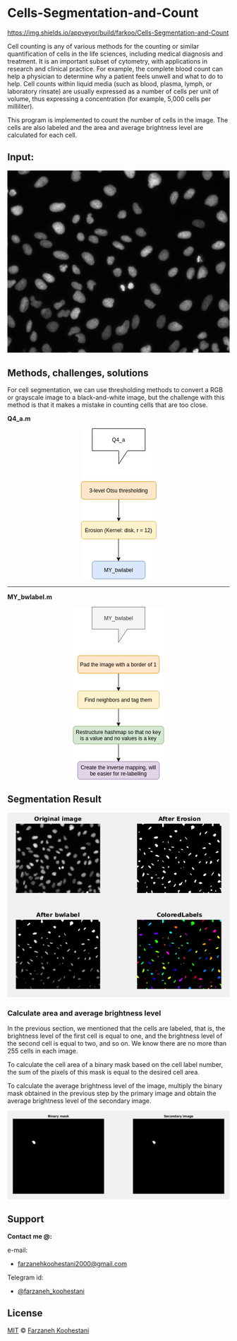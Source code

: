 # Cells-Segmentation-and-Count

https://img.shields.io/appveyor/build/farkoo/Cells-Segmentation-and-Count

Cell counting is any of various methods for the counting or similar quantification of cells in the life sciences, including medical diagnosis and treatment. It is an important subset of cytometry, with applications in research and clinical practice. For example, the complete blood count can help a physician to determine why a patient feels unwell and what to do to help. Cell counts within liquid media (such as blood, plasma, lymph, or laboratory rinsate) are usually expressed as a number of cells per unit of volume, thus expressing a concentration (for example, 5,000 cells per milliliter).


This program is implemented to count the number of cells in the image. The cells are also labeled and the area and average brightness level are calculated for each cell.

## Input:

<p align=center>
<img src="https://github.com/farkoo/Cells-Segmentation-and-Count/blob/master/Cells.jpg">
</p>

## Methods, challenges, solutions
For cell segmentation, we can use thresholding methods to convert a RGB or grayscale image to a black-and-white image, but the challenge with this method is that it makes a mistake in counting cells that are too close.

**Q4_a.m**
<p align=center>
<img src="https://github.com/farkoo/Cells-Segmentation-and-Count/blob/master/Diagram1.png">
</p>

<hr>

**MY_bwlabel.m**
<p align=center>
<img src="https://github.com/farkoo/Cells-Segmentation-and-Count/blob/master/Diagram2.png">
</p>

## Segmentation Result
<p align=center>
<img src="https://github.com/farkoo/Cells-Segmentation-and-Count/blob/master/Result.png">
</p>

### Calculate area and average brightness level
In the previous section, we mentioned that the cells are labeled, that is, the brightness level of the first cell is equal to one, and the brightness level of the second cell is equal to two, and so on. We know there are no more than 255 cells in each image.

To calculate the cell area of a binary mask based on the cell label number, the sum of the pixels of this mask is equal to the desired cell area.

To calculate the average brightness level of the image, multiply the binary mask obtained in the previous step by the primary image and obtain the average brightness level of the secondary image.

<p align=center>
<img src="https://github.com/farkoo/Cells-Segmentation-and-Count/blob/master/mask.png">
</p>


## Support

**Contact me @:**

e-mail:

* farzanehkoohestani2000@gmail.com

Telegram id:

* [@farzaneh_koohestani](https://t.me/farzaneh_koohestani)

## License
[MIT](https://github.com/farkoo/Cells-Segmentation-and-Count/blob/master/LICENSE)
&#0169; 
[Farzaneh Koohestani](https://github.com/farkoo)
